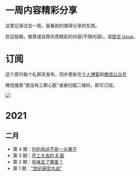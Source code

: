 # 一周内容精彩分享

这里记录过去一周，我看到的值得分享的东西。

欢迎投稿，推荐或自荐优质精彩的内容(不限内容)，请[提交 issue](https://github.com/wmyskxz/weekly/issues)。

# 订阅

这个周刊每个礼拜天发布，同步更新在[个人博客](https://www.wmyskxz.com/)和[微信公众号](https://weixin.sogou.com/weixin?type=1&s_from=input&query=wmyskxz&ie=utf8&_sug_=n&_sug_type_=&w=01019900&sut=1861&sst0=1612590375262&lkt=8%2C1612590373961%2C1612590375161)

微信搜索"我没有三颗心脏"或者扫描二维码，即可订阅。

![](https://cdn.jsdelivr.net/gh/wmyskxz/BlogImage02/2021-2-6/1612590449967-image.png)

# 2021

## 二月

- 第 4 期：[你的命运不是一头骡子](https://github.com/wmyskxz/weekly/blob/main/doc/issue-4.md)
- 第 3 期：[开工大吉的 B 面](https://github.com/wmyskxz/weekly/blob/main/doc/issue-3.md)
- 第 2 期：[年味去了哪里？](https://github.com/wmyskxz/weekly/blob/main/doc/issue-2.md)
- 第 1 期：["世纪逼空大战"](https://github.com/wmyskxz/weekly/blob/main/doc/issue-1.md)